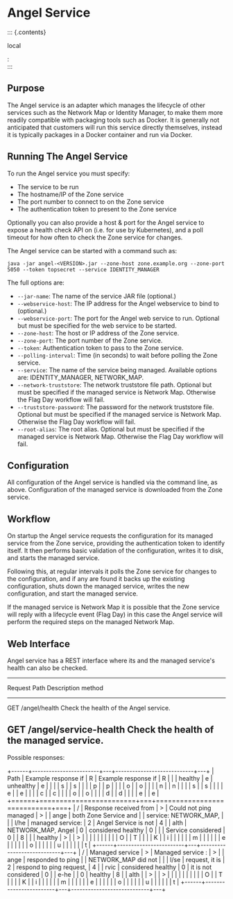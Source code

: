 Angel Service
=============

::: {.contents}

local

:   
:::

Purpose
-------

The Angel service is an adapter which manages the lifecycle of other
services such as the Network Map or Identity Manager, to make them more
readily compatible with packaging tools such as Docker. It is generally
not anticipated that customers will run this service directly
themselves, instead it is typically packages in a Docker container and
run via Docker.

Running The Angel Service
-------------------------

To run the Angel service you must specify:

-   The service to be run
-   The hostname/IP of the Zone service
-   The port number to connect to on the Zone service
-   The authentication token to present to the Zone service

Optionally you can also provide a host & port for the Angel service to
expose a health check API on (i.e. for use by Kubernetes), and a poll
timeout for how often to check the Zone service for changes.

The Angel service can be started with a command such as:

``` {.bash}
java -jar angel-<VERSION>.jar --zone-host zone.example.org --zone-port 5050 --token topsecret --service IDENTITY_MANAGER
```

The full options are:

-   `--jar-name`: The name of the service JAR file (optional.)
-   `--webservice-host`: The IP address for the Angel webservice to bind
    to (optional.)
-   `--webservice-port`: The port for the Angel web service to run.
    Optional but must be specified for the web service to be started.
-   `--zone-host`: The host or IP address of the Zone service.
-   `--zone-port`: The port number of the Zone service.
-   `--token`: Authentication token to pass to the Zone service.
-   `--polling-interval`: Time (in seconds) to wait before polling the
    Zone service.
-   `--service`: The name of the service being managed. Available
    options are: IDENTITY\_MANAGER, NETWORK\_MAP.
-   `--network-truststore`: The network truststore file path. Optional
    but must be specified if the managed service is Network Map.
    Otherwise the Flag Day workflow will fail.
-   `--truststore-password`: The password for the network truststore
    file. Optional but must be specified if the managed service is
    Network Map. Otherwise the Flag Day workflow will fail.
-   `--root-alias`: The root alias. Optional but must be specified if
    the managed service is Network Map. Otherwise the Flag Day workflow
    will fail.

Configuration
-------------

All configuration of the Angel service is handled via the command line,
as above. Configuration of the managed service is downloaded from the
Zone service.

Workflow
--------

On startup the Angel service requests the configuration for its managed
service from the Zone service, providing the authentication token to
identify itself. It then performs basic validation of the configuration,
writes it to disk, and starts the managed service.

Following this, at regular intervals it polls the Zone service for
changes to the configuration, and if any are found it backs up the
existing configuration, shuts down the managed service, writes the new
configuration, and start the managed service.

If the managed service is Network Map it is possible that the Zone
service will reply with a lifecycle event (Flag Day) in this case the
Angel service will perform the required steps on the managed Network
Map.

Web Interface
-------------

Angel service has a REST interface where its and the managed service\'s
health can also be checked.

  -----------------------------------------------------------------------
  Request    Path                       Description
  method                                
  ---------- -------------------------- ---------------------------------
  GET        /angel/health              Check the health of the Angel
                                        service.

  GET        /angel/service-health      Check the health of the managed
                                        service.
  -----------------------------------------------------------------------

Possible responses:

+------+------------------------+---+----------------------------+---+
| Path | Example response if    | R | Example response if        | R |
|      | healthy                | e | unhealthy                  | e |
|      |                        | s |                            | s |
|      |                        | p |                            | p |
|      |                        | o |                            | o |
|      |                        | n |                            | n |
|      |                        | s |                            | s |
|      |                        | e |                            | e |
|      |                        | c |                            | c |
|      |                        | o |                            | o |
|      |                        | d |                            | d |
|      |                        | e |                            | e |
+======+========================+===+============================+===+
| /    | Response received from | > | Could not ping managed     | > |
| ange | both Zone Service and  |   | service: NETWORK\_MAP,     |   |
| l/he | managed service:       | 2 | Angel Service is not       | 4 |
| alth | NETWORK\_MAP, Angel    | 0 | considered healthy         | 0 |
|      | Service considered     | 0 |                            | 8 |
|      | healthy                | > |                            | > |
|      |                        |   |                            |   |
|      |                        | O |                            | T |
|      |                        | K |                            | i |
|      |                        |   |                            | m |
|      |                        |   |                            | e |
|      |                        |   |                            | o |
|      |                        |   |                            | u |
|      |                        |   |                            | t |
+------+------------------------+---+----------------------------+---+
| /    | Managed service        | > | Managed service :          | > |
| ange | responded to ping      |   | NETWORK\_MAP did not       |   |
| l/se | request, it is         | 2 | respond to ping request,   | 4 |
| rvic | considered healthy     | 0 | it is not considered       | 0 |
| e-he |                        | 0 | healthy                    | 8 |
| alth |                        | > |                            | > |
|      |                        |   |                            |   |
|      |                        | O |                            | T |
|      |                        | K |                            | i |
|      |                        |   |                            | m |
|      |                        |   |                            | e |
|      |                        |   |                            | o |
|      |                        |   |                            | u |
|      |                        |   |                            | t |
+------+------------------------+---+----------------------------+---+
